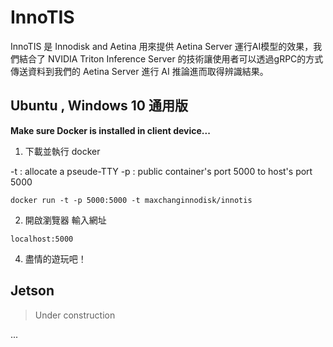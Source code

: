 # InnoTIS
InnoTIS 是 Innodisk and Aetina 用來提供 Aetina Server 運行AI模型的效果，我們結合了 NVIDIA Triton Inference Server 的技術讓使用者可以透過gRPC的方式傳送資料到我們的 Aetina Server 進行 AI 推論進而取得辨識結果。

## Ubuntu , Windows 10 通用版
**Make sure Docker is installed in client device...**

1. 下載並執行 docker

-t : allocate a pseude-TTY
-p : public container's port 5000 to host's port 5000

```
docker run -t -p 5000:5000 -t maxchanginnodisk/innotis
```

2. 開啟瀏覽器 輸入網址
```
localhost:5000
```

4. 盡情的遊玩吧！

## Jetson
>Under construction

...

